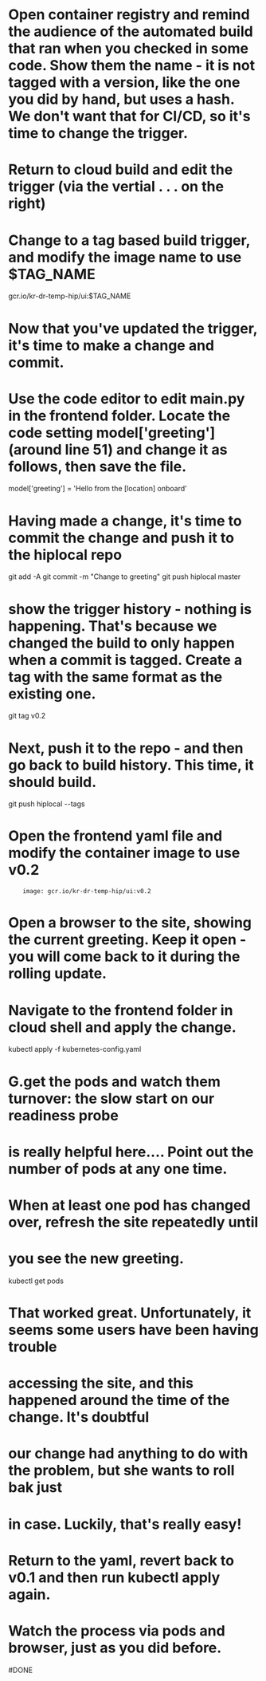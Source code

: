 # Open container registry and remind the audience of the automated build that ran when you checked in some code.  Show them the name - it is not tagged with a version, like the one you did by hand, but uses a hash. We don't want that for CI/CD, so it's time to change the trigger.

# Return to cloud build and edit the  trigger (via the vertial . . . on the right)

# Change to a tag based build trigger, and modify the image name to use $TAG_NAME

gcr.io/kr-dr-temp-hip/ui:$TAG_NAME

# Now that you've updated the trigger, it's time to make a change and commit.

# Use the code editor to edit main.py in the frontend folder. Locate the code setting model['greeting'] (around line 51) and change it as follows, then save the file.

 model['greeting'] = 'Hello from the [location] onboard'

# Having made a change, it's time to commit the change and push it to the hiplocal repo

git add -A
git commit -m "Change to greeting"
git push hiplocal master

# show the trigger history - nothing is happening. That's because we changed the build to only happen when a commit is tagged.  Create a tag with the same format as the existing one.

git tag v0.2

# Next, push it to the repo - and then go back to build history. This time, it should build.

git push hiplocal --tags


# Open the frontend yaml file and modify the container image to use v0.2

        image: gcr.io/kr-dr-temp-hip/ui:v0.2

# Open a browser to the site, showing the current greeting. Keep it open - you will come back to it during the rolling update.

# Navigate to the frontend folder in cloud shell and apply the change. 

kubectl apply -f kubernetes-config.yaml

# G.get the pods and watch them turnover: the slow start on our readiness probe 
# is really helpful here....  Point out the number of pods at any one time.  
# When at least one pod has changed over, refresh the site repeatedly until 
# you see the new greeting.

kubectl get pods

# That worked great. Unfortunately, it seems some users have been having trouble 
# accessing the site, and this happened around the time of the change. It's doubtful 
# our change had anything to do with the problem, but she wants to roll bak just 
# in case. Luckily, that's really easy!

# Return to the yaml, revert back to v0.1 and then run kubectl apply again. 
# Watch the process via pods and browser, just as you did before.


#DONE